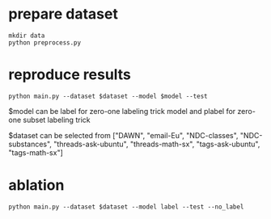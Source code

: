 # prepare dataset
```
mkdir data
python preprocess.py
```

# reproduce results
```
python main.py --dataset $dataset --model $model --test
```
$model can be label for zero-one labeling trick model and plabel for zero-one subset labeling trick

$dataset can be selected from ["DAWN", "email-Eu", "NDC-classes", "NDC-substances", "threads-ask-ubuntu", "threads-math-sx", "tags-ask-ubuntu", "tags-math-sx"]

# ablation
```
python main.py --dataset $dataset --model label --test --no_label
```
